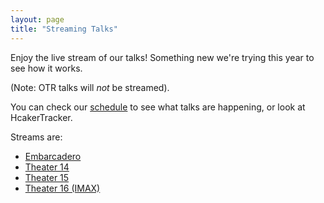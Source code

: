 ```yaml
---
layout: page
title: "Streaming Talks"
---
```


Enjoy the live stream of our talks! Something new we're trying this year to see how it works.

(Note: OTR talks will _not_ be streamed).

You can check our [schedule](https://bsidessf.org/schedule.html) to see what talks are happening, or look at HcakerTracker.

Streams are:

- [Embarcadero](https://events.qwikcast.tv/public/QwikCast/QwikCastEvent?eventKey=41de314b-b658-4848-ac74-195265921c57)
- [Theater 14](https://events.qwikcast.tv/public/QwikCast/QwikCastEvent?eventKey=209938f2-0e2a-4b3e-ac2c-d67d4229a00e)
- [Theater 15](https://events.qwikcast.tv/public/QwikCast/QwikCastEvent?eventKey=92c30585-cf1e-45bb-99ab-8c160c57d25b)
- [Theater 16 (IMAX)](https://events.qwikcast.tv/public/QwikCast/QwikCastEvent?eventKey=da1cdca7-cfd1-45bd-b53b-017277d7e382)
